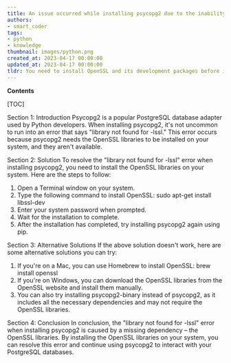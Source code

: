 ```yaml
---
title: An issue occurred while installing psycopg2 due to the inability to locate the -lssl library
authors:
- smart_coder
tags:
- python
- knowledge
thumbnail: images/python.png
created_at: 2023-04-17 00:00:00
updated_at: 2023-04-17 00:00:00
tldr: You need to install OpenSSL and its development packages before installing psycopg2 using the command `sudo apt-get install libssl-dev` on Ubuntu or `brew install openssl` on macOS.
---
```


**Contents**

[TOC]

Section 1: Introduction
Psycopg2 is a popular PostgreSQL database adapter used by Python developers. When installing psycopg2, it's not uncommon to run into an error that says "library not found for -lssl." This error occurs because psycopg2 needs the OpenSSL libraries to be installed on your system, and they aren't available.

Section 2: Solution
To resolve the "library not found for -lssl" error when installing psycopg2, you need to install the OpenSSL libraries on your system. Here are the steps to follow:

1. Open a Terminal window on your system.
2. Type the following command to install OpenSSL: sudo apt-get install libssl-dev
3. Enter your system password when prompted.
4. Wait for the installation to complete.
5. After the installation has completed, try installing psycopg2 again using pip.

Section 3: Alternative Solutions
If the above solution doesn't work, here are some alternative solutions you can try:

1. If you're on a Mac, you can use Homebrew to install OpenSSL: brew install openssl
2. If you're on Windows, you can download the OpenSSL libraries from the OpenSSL website and install them manually.
3. You can also try installing psycopg2-binary instead of psycopg2, as it includes all the necessary dependencies and may not require the OpenSSL libraries.

Section 4: Conclusion
In conclusion, the "library not found for -lssl" error when installing psycopg2 is caused by a missing dependency – the OpenSSL libraries. By installing the OpenSSL libraries on your system, you can resolve this error and continue using psycopg2 to interact with your PostgreSQL databases.
